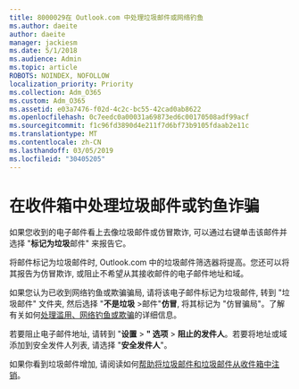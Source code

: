 ```yaml
---
title: 8000029在 Outlook.com 中处理垃圾邮件或网络钓鱼
ms.author: daeite
author: daeite
manager: jackiesm
ms.date: 5/1/2018
ms.audience: Admin
ms.topic: article
ROBOTS: NOINDEX, NOFOLLOW
localization_priority: Priority
ms.collection: Adm_O365
ms.custom: Adm_O365
ms.assetid: e03a7476-f02d-4c2c-bc55-42cad0ab8622
ms.openlocfilehash: 0c7eedc0a00031a69873ed6c00170508adf99acf
ms.sourcegitcommit: f1c96fd3890d4e211f7d6bf73b9105fdaab2e11c
ms.translationtype: MT
ms.contentlocale: zh-CN
ms.lasthandoff: 03/05/2019
ms.locfileid: "30405205"
---
```

# <a name="deal-with-spam-or-phishing-scams-in-your-inbox"></a>在收件箱中处理垃圾邮件或钓鱼诈骗

如果您收到的电子邮件看上去像垃圾邮件或仿冒欺诈, 可以通过右键单击该邮件并选择 "**标记为垃圾**邮件" 来报告它。 
  
将邮件标记为垃圾邮件时, Outlook.com 中的垃圾邮件筛选器将提高。您还可以将其报告为仿冒欺诈, 或阻止不希望从其接收邮件的电子邮件地址和域。
  
如果您认为已收到网络钓鱼或欺骗骗局, 请将该电子邮件标记为垃圾邮件, 转到 "垃圾邮件" 文件夹, 然后选择 "**不是垃圾** \>邮件"**仿冒**, 将其标记为 "仿冒骗局"。了解有关如何[处理滥用、网络钓鱼或欺骗](https://go.microsoft.com/fwlink/p/?linkid=873139)的详细信息。
  
若要阻止电子邮件地址, 请转到 "**设置** \> **" 选项** \> **阻止的发件人**。若要将地址或域添加到安全发件人列表, 请选择 "**安全发件人**"。 
  
如果你看到垃圾邮件增加, 请阅读如何[帮助将垃圾邮件和垃圾邮件从收件箱中注销](https://go.microsoft.com/fwlink/p/?linkid=873140)。
  


